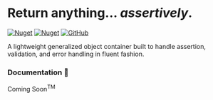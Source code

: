 # Return anything... ***assertively***.

[![Nuget](https://img.shields.io/nuget/v/AssertiveResults)](https://www.nuget.org/packages/AssertiveResults/)
[![Nuget](https://img.shields.io/nuget/dt/AssertiveResults?style=flat)](https://www.nuget.org/packages/AssertiveResults/)
[![GitHub](https://img.shields.io/github/license/einharan/AssertiveResults)](https://github.com/einharan/AssertiveResults/)

A lightweight generalized object container built to handle assertion, validation, and error handling in fluent fashion.

### Documentation :construction:
Coming Soon<sup>TM</sup>